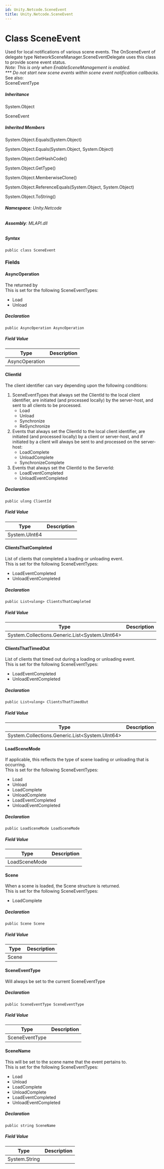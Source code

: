 ```yaml
---
id: Unity.Netcode.SceneEvent
title: Unity.Netcode.SceneEvent
---
```


# Class SceneEvent


Used for local notifications of various scene events. The OnSceneEvent
of delegate type NetworkSceneManager.SceneEventDelegate uses this class
to provide scene event status.  
*Note: This is only when EnableSceneManagement is enabled.*  
*\*\*\* Do not start new scene events within scene event notification
callbacks.*  
See also:  
SceneEventType







##### Inheritance


System.Object




SceneEvent






##### Inherited Members



System.Object.Equals(System.Object)





System.Object.Equals(System.Object, System.Object)





System.Object.GetHashCode()





System.Object.GetType()





System.Object.MemberwiseClone()





System.Object.ReferenceEquals(System.Object, System.Object)





System.Object.ToString()





###### **Namespace**: Unity.Netcode

###### **Assembly**: MLAPI.dll

##### Syntax


``` lang-csharp
public class SceneEvent
```



### Fields

#### AsyncOperation


The returned by  
This is set for the following SceneEventTypes:

-   Load
-   Unload






##### Declaration


``` lang-csharp
public AsyncOperation AsyncOperation
```



##### Field Value

| Type           | Description |
|----------------|-------------|
| AsyncOperation |             |

#### ClientId


The client identifier can vary depending upon the following
conditions:  

1.  SceneEventTypes that always set the ClientId to the local client
    identifier, are initiated (and processed locally) by the
    server-host, and sent to all clients to be processed.  
    -   Load
    -   Unload
    -   Synchronize
    -   ReSynchronize
2.  Events that always set the ClientId to the local client identifier,
    are initiated (and processed locally) by a client or server-host,
    and if initiated by a client will always be sent to and processed on
    the server-host:
    -   LoadComplete
    -   UnloadComplete
    -   SynchronizeComplete
3.  Events that always set the ClientId to the ServerId:
    -   LoadEventCompleted
    -   UnloadEventCompleted






##### Declaration


``` lang-csharp
public ulong ClientId
```



##### Field Value

| Type          | Description |
|---------------|-------------|
| System.UInt64 |             |

#### ClientsThatCompleted


List of clients that completed a loading or unloading event.  
This is set for the following SceneEventTypes:

-   LoadEventCompleted
-   UnloadEventCompleted






##### Declaration


``` lang-csharp
public List<ulong> ClientsThatCompleted
```



##### Field Value

| Type                                             | Description |
|--------------------------------------------------|-------------|
| System.Collections.Generic.List\<System.UInt64\> |             |

#### ClientsThatTimedOut


List of clients that timed out during a loading or unloading event.  
This is set for the following SceneEventTypes:

-   LoadEventCompleted
-   UnloadEventCompleted






##### Declaration


``` lang-csharp
public List<ulong> ClientsThatTimedOut
```



##### Field Value

| Type                                             | Description |
|--------------------------------------------------|-------------|
| System.Collections.Generic.List\<System.UInt64\> |             |

#### LoadSceneMode


If applicable, this reflects the type of scene loading or unloading that
is occurring.  
This is set for the following SceneEventTypes:

-   Load
-   Unload
-   LoadComplete
-   UnloadComplete
-   LoadEventCompleted
-   UnloadEventCompleted






##### Declaration


``` lang-csharp
public LoadSceneMode LoadSceneMode
```



##### Field Value

| Type          | Description |
|---------------|-------------|
| LoadSceneMode |             |

#### Scene


When a scene is loaded, the Scene structure is returned.  
This is set for the following SceneEventTypes:

-   LoadComplete






##### Declaration


``` lang-csharp
public Scene Scene
```



##### Field Value

| Type  | Description |
|-------|-------------|
| Scene |             |

#### SceneEventType


Will always be set to the current SceneEventType






##### Declaration


``` lang-csharp
public SceneEventType SceneEventType
```



##### Field Value

| Type           | Description |
|----------------|-------------|
| SceneEventType |             |

#### SceneName


This will be set to the scene name that the event pertains to.  
This is set for the following SceneEventTypes:

-   Load
-   Unload
-   LoadComplete
-   UnloadComplete
-   LoadEventCompleted
-   UnloadEventCompleted






##### Declaration


``` lang-csharp
public string SceneName
```



##### Field Value

| Type          | Description |
|---------------|-------------|
| System.String |             |



